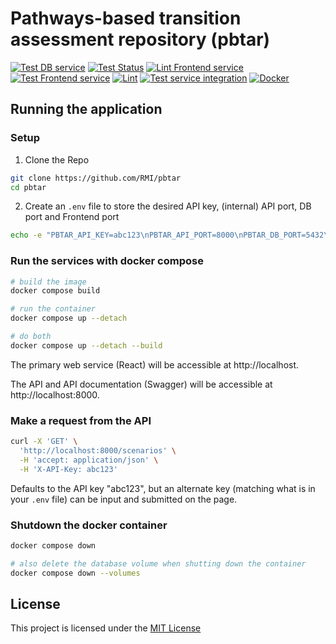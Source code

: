 # Pathways-based transition assessment repository (pbtar)

[![Test DB service](https://github.com/RMI/pbtar/actions/workflows/db-test.yml/badge.svg)](https://github.com/RMI/pbtar/actions/workflows/db-test.yml)
[![Test Status](https://github.com/RMI/pbtar/actions/workflows/api-test.yml/badge.svg?branch=main)](https://github.com/RMI/pbtar/actions/workflows/api-test.yml)
[![Lint Frontend service](https://github.com/RMI/pbtar/actions/workflows/frontend-lint.yml/badge.svg)](https://github.com/RMI/pbtar/actions/workflows/frontend-lint.yml)
[![Test Frontend service](https://github.com/RMI/pbtar/actions/workflows/frontend-test.yml/badge.svg)](https://github.com/RMI/pbtar/actions/workflows/frontend-test.yml)
[![Lint](https://github.com/RMI/pbtar/actions/workflows/api-lint.yml/badge.svg?branch=main)](https://github.com/RMI/pbtar/actions/workflows/api-lint.yml)
[![Test service integration](https://github.com/RMI/pbtar/actions/workflows/integration-test.yml/badge.svg)](https://github.com/RMI/pbtar/actions/workflows/integration-test.yml)
[![Docker](https://github.com/RMI/pbtar/actions/workflows/api-docker-build-and-push.yml/badge.svg?branch=main)](https://github.com/RMI/pbtar/actions/workflows/api-docker-build-and-push.yml)

## Running the application

### Setup

1. Clone the Repo

```sh
git clone https://github.com/RMI/pbtar
cd pbtar
```

2. Create an `.env` file to store the desired API key, (internal) API port, DB port and Frontend port
```sh
echo -e "PBTAR_API_KEY=abc123\nPBTAR_API_PORT=8000\nPBTAR_DB_PORT=5432\nPBTAR_FRONTEND_PORT=80" > .env
```

### Run the services with docker compose

```sh
# build the image
docker compose build

# run the container
docker compose up --detach

# do both
docker compose up --detach --build
```

The primary web service (React) will be accessible at http://localhost.

The API and API documentation (Swagger) will be accessible at http://localhost:8000.

### Make a request from the API

```sh
curl -X 'GET' \
  'http://localhost:8000/scenarios' \
  -H 'accept: application/json' \
  -H 'X-API-Key: abc123'
```

Defaults to the API key "abc123", but an alternate key (matching what is in your `.env` file) can be input and submitted on the page.

### Shutdown the docker container

```sh
docker compose down

# also delete the database volume when shutting down the container
docker compose down --volumes
```

## License
 This project is licensed under the [MIT License](LICENSE.txt) 
